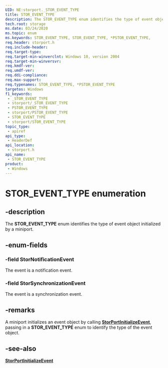 ```yaml
---
UID: NE:storport._STOR_EVENT_TYPE
title: STOR_EVENT_TYPE
description: The STOR_EVENT_TYPE enum identifies the type of event object initialized by a miniport.
tech.root: storage
ms.date: 03/24/2020
ms.topic: enum
ms.keywords: STOR_EVENT_TYPE, STOR_EVENT_TYPE, *PSTOR_EVENT_TYPE,
req.header: storport.h
req.include-header: 
req.target-type: 
req.target-min-winverclnt: Windows 10, version 2004
req.target-min-winversvr: 
req.kmdf-ver: 
req.umdf-ver: 
req.ddi-compliance: 
req.max-support: 
req.typenames: STOR_EVENT_TYPE, *PSTOR_EVENT_TYPE
targetos: Windows
f1_keywords:
 - _STOR_EVENT_TYPE
 - storport/_STOR_EVENT_TYPE
 - PSTOR_EVENT_TYPE
 - storport/PSTOR_EVENT_TYPE
 - STOR_EVENT_TYPE
 - storport/STOR_EVENT_TYPE
topic_type:
 - apiref
api_type:
 - HeaderDef
api_location:
 - storport.h
api_name:
 - STOR_EVENT_TYPE
product:
 - Windows
---
```


# STOR_EVENT_TYPE enumeration

## -description

The **STOR_EVENT_TYPE** enum identifies the type of event object initialized by a miniport.

## -enum-fields

### -field StorNotificationEvent

The event is a notification event.

### -field StorSynchronizationEvent

The event is a synchronization event.

## -remarks

A miniport initializes an event object by calling [**StorPortInitializeEvent**](nf-storport-storportinitializeevent.md), passing in a **STOR_EVENT_TYPE** enum to identify the type of the event object.

## -see-also

[**StorPortInitializeEvent**](nf-storport-storportinitializeevent.md)
